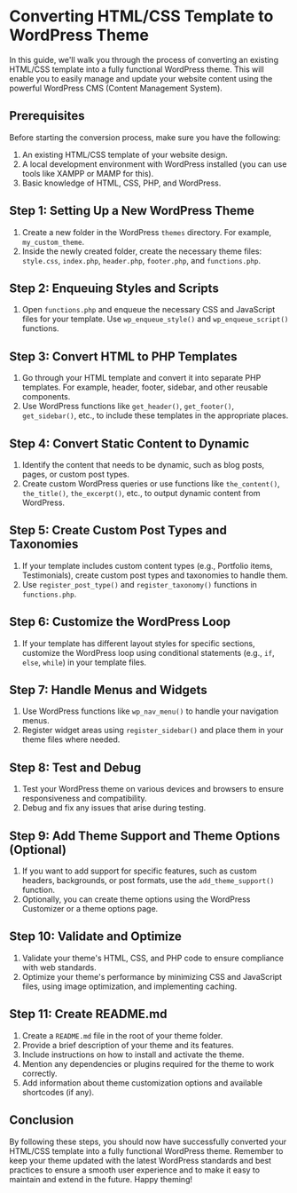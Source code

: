 # Converting HTML/CSS Template to WordPress Theme

In this guide, we'll walk you through the process of converting an existing HTML/CSS template into a fully functional WordPress theme. This will enable you to easily manage and update your website content using the powerful WordPress CMS (Content Management System).

## Prerequisites

Before starting the conversion process, make sure you have the following:

1. An existing HTML/CSS template of your website design.
2. A local development environment with WordPress installed (you can use tools like XAMPP or MAMP for this).
3. Basic knowledge of HTML, CSS, PHP, and WordPress.

## Step 1: Setting Up a New WordPress Theme

1. Create a new folder in the WordPress `themes` directory. For example, `my_custom_theme`.
2. Inside the newly created folder, create the necessary theme files: `style.css`, `index.php`, `header.php`, `footer.php`, and `functions.php`.

## Step 2: Enqueuing Styles and Scripts

1. Open `functions.php` and enqueue the necessary CSS and JavaScript files for your template. Use `wp_enqueue_style()` and `wp_enqueue_script()` functions.

## Step 3: Convert HTML to PHP Templates

1. Go through your HTML template and convert it into separate PHP templates. For example, header, footer, sidebar, and other reusable components.
2. Use WordPress functions like `get_header()`, `get_footer()`, `get_sidebar()`, etc., to include these templates in the appropriate places.

## Step 4: Convert Static Content to Dynamic

1. Identify the content that needs to be dynamic, such as blog posts, pages, or custom post types.
2. Create custom WordPress queries or use functions like `the_content()`, `the_title()`, `the_excerpt()`, etc., to output dynamic content from WordPress.

## Step 5: Create Custom Post Types and Taxonomies

1. If your template includes custom content types (e.g., Portfolio items, Testimonials), create custom post types and taxonomies to handle them.
2. Use `register_post_type()` and `register_taxonomy()` functions in `functions.php`.

## Step 6: Customize the WordPress Loop

1. If your template has different layout styles for specific sections, customize the WordPress loop using conditional statements (e.g., `if`, `else`, `while`) in your template files.

## Step 7: Handle Menus and Widgets

1. Use WordPress functions like `wp_nav_menu()` to handle your navigation menus.
2. Register widget areas using `register_sidebar()` and place them in your theme files where needed.

## Step 8: Test and Debug

1. Test your WordPress theme on various devices and browsers to ensure responsiveness and compatibility.
2. Debug and fix any issues that arise during testing.

## Step 9: Add Theme Support and Theme Options (Optional)

1. If you want to add support for specific features, such as custom headers, backgrounds, or post formats, use the `add_theme_support()` function.
2. Optionally, you can create theme options using the WordPress Customizer or a theme options page.

## Step 10: Validate and Optimize

1. Validate your theme's HTML, CSS, and PHP code to ensure compliance with web standards.
2. Optimize your theme's performance by minimizing CSS and JavaScript files, using image optimization, and implementing caching.

## Step 11: Create README.md

1. Create a `README.md` file in the root of your theme folder.
2. Provide a brief description of your theme and its features.
3. Include instructions on how to install and activate the theme.
4. Mention any dependencies or plugins required for the theme to work correctly.
5. Add information about theme customization options and available shortcodes (if any).

## Conclusion

By following these steps, you should now have successfully converted your HTML/CSS template into a fully functional WordPress theme. Remember to keep your theme updated with the latest WordPress standards and best practices to ensure a smooth user experience and to make it easy to maintain and extend in the future. Happy theming!